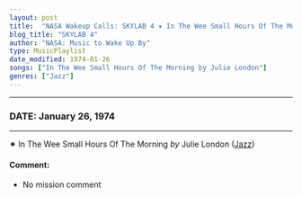 ```yaml
---
layout: post
title:  "NASA Wakeup Calls: SKYLAB 4 ✷ In The Wee Small Hours Of The Morning by Julie London ✷ January 26, 1974"
blog_title: "SKYLAB 4"
author: "NASA: Music to Wake Up By"
type: MusicPlaylist
date_modified: 1974-01-26
songs: ["In The Wee Small Hours Of The Morning by Julie London"]
genres: ["Jazz"]
---
```


----
### DATE: January 26, 1974
----
✷ In The Wee Small Hours Of The Morning *by* Julie London ([Jazz](https://www.discogs.com/genre/Jazz)) <a target="blank_" href="https://www.discogs.com/Julie-London-In-The-Wee-Small-Hours-Of-The-Morning/release/9713999">
    <i class="fas fa-compact-disc"
       title="Discogs entry for this song"
       alt="Discogs entry for this song"
       style="font-size: 1.1em;"></i></a>
    

#### Comment:
* No mission comment



<br/>
<center>
	<a target="_blank"
	   href="https://twitter.com/intent/tweet?hashtags=Space,NASA,Playlist,NASAWakeupCalls,SpaceProgram&text=🚀 {{ page.author}}, '{{ page.songs.first }}' {{ page.title }}, {{ site.url }}{{ page.url }}&via=nasawakeupcalls"><i class="fab fa-twitter" title="Tweet this page" alt="Tweet this page" style="font-size: 1.3em;"></i></a>
	&nbsp; 	<i class="fas fa-user-astronaut" style="font-size: 1.5em;"></i> &nbsp;
    <a id="custom_amazon_link"
       type="amzn" search="#"
       category="popular music">
    <i class="fab fa-amazon" style="font-size: 1.3em;"></i></a>
</center>

<!-- Randomly resolve an individual entry from a song array -->
<script src="/assets/javascript/seedrandom.min.js"></script>
<script>
  var wake_me_up = ["In The Wee Small Hours Of The Morning by Julie London"];
  var prng = new Math.seedrandom();
  function randomSong() {
    song = wake_me_up[Math.floor(Math.random() * wake_me_up.length)];
    var amazon_link = document.getElementById("custom_amazon_link");
    amazon_link.setAttribute("search", song);
  }
  window.onload = randomSong();
</script>
